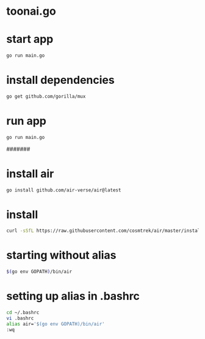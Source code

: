 # toonai.go

# start app

```bash
go run main.go
```

# install dependencies

```bash
go get github.com/gorilla/mux
```

# run app

```bash
go run main.go
```

#######

# install air

```bash
go install github.com/air-verse/air@latest
```

# install

```bash
curl -sSfL https://raw.githubusercontent.com/cosmtrek/air/master/install.sh | sh -s -- -b $(go env GOPATH)/bin
```

# starting without alias

```bash
$(go env GOPATH)/bin/air
```

# setting up alias in .bashrc

```bash
cd ~/.bashrc
vi .bashrc
alias air='$(go env GOPATH)/bin/air'
:wq
```
